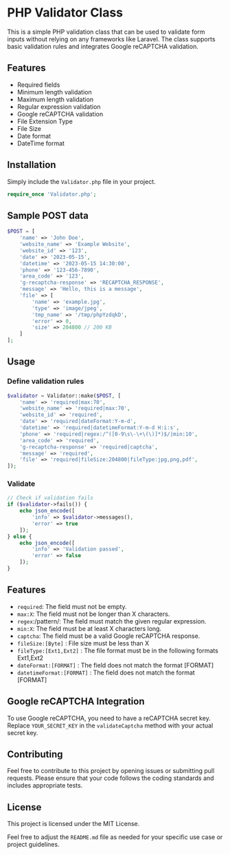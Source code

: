 # PHP Validator Class

This is a simple PHP validation class that can be used to validate form inputs without relying on any frameworks like Laravel. The class supports basic validation rules and integrates Google reCAPTCHA validation.

## Features

- Required fields
- Minimum length validation
- Maximum length validation
- Regular expression validation
- Google reCAPTCHA validation
- File Extension Type
- File Size
- Date format
- DateTime format

## Installation

Simply include the `Validator.php` file in your project.

```php
require_once 'Validator.php';
```

## Sample POST data
```php
$POST = [
    'name' => 'John Doe',
    'website_name' => 'Example Website',
    'website_id' => '123',
    'date' => '2023-05-15',
    'datetime' => '2023-05-15 14:30:00',
    'phone' => '123-456-7890',
    'area_code' => '123',
    'g-recaptcha-response' => 'RECAPTCHA_RESPONSE',
    'message' => 'Hello, this is a message',
    'file' => [
        'name' => 'example.jpg',
        'type' => 'image/jpeg',
        'tmp_name' => '/tmp/phpYzdqkD',
        'error' => 0,
        'size' => 204800 // 200 KB
    ]
];
```

## Usage
### Define validation rules
```php
$validator = Validator::make($POST, [
    'name' => 'required|max:70',
    'website_name' => 'required|max:70',
    'website_id' => 'required',
    'date' => 'required|dateFormat:Y-m-d',
    'datetime' => 'required|datetimeFormat:Y-m-d H:i:s',
    'phone' => 'required|regex:/^([0-9\s\-\+\(\)]*)$/|min:10',
    'area_code' => 'required',
    'g-recaptcha-response' => 'required|captcha',
    'message' => 'required',
    'file' => 'required|fileSize:204800|fileType:jpg,png,pdf',
]);
```

### Validate 
```php
// Check if validation fails
if ($validator->fails()) {
    echo json_encode([
        'info' => $validator->messages(),
        'error' => true
    ]);
} else {
    echo json_encode([
        'info' => 'Validation passed',
        'error' => false
    ]);
}
```

## Features

- `required`: The field must not be empty.
- `max:X`: The field must not be longer than X characters.
- `regex`:/pattern/: The field must match the given regular expression.
- `min:X`: The field must be at least X characters long.
- `captcha`: The field must be a valid Google reCAPTCHA response.
- `fileSize:[Byte]` : File size must be less than X
- `fileType:[Ext1,Ext2]` : The file format must be in the following formats Ext1,Ext2
- `dateFormat:[FORMAT]` : The field does not match the format [FORMAT]
- `datetimeFormat:[FORMAT]` : The field does not match the format [FORMAT]

## Google reCAPTCHA Integration

To use Google reCAPTCHA, you need to have a reCAPTCHA secret key. Replace `YOUR_SECRET_KEY` in the `validateCaptcha` method with your actual secret key.

## Contributing

Feel free to contribute to this project by opening issues or submitting pull requests. Please ensure that your code follows the coding standards and includes appropriate tests.

## License

This project is licensed under the MIT License.

Feel free to adjust the `README.md` file as needed for your specific use case or project guidelines.